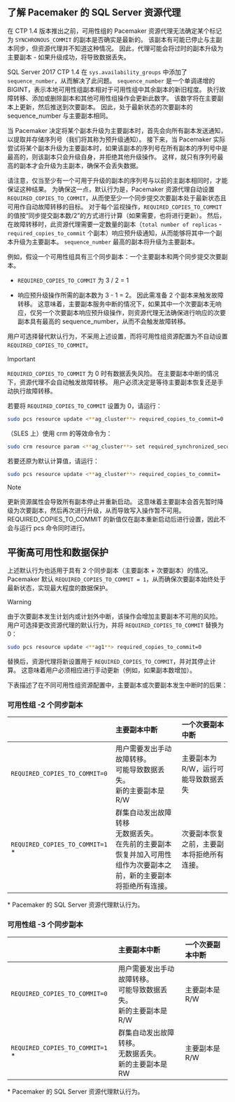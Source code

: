 ## <a name="pacemakerNotify"></a>了解 Pacemaker 的 SQL Server 资源代理

在 CTP 1.4 版本推出之前，可用性组的 Pacemaker 资源代理无法确定某个标记为 `SYNCHRONOUS_COMMIT` 的副本是否确实是最新的。 该副本有可能已停止与主副本同步，但资源代理并不知道这种情况。 因此，代理可能会将过时的副本升级为主要副本 - 如果升级成功，将导致数据丢失。 

SQL Server 2017 CTP 1.4 在 `sys.availability_groups` 中添加了 `sequence_number`，从而解决了此问题。 `sequence_number` 是一个单调递增的 BIGINT，表示本地可用性组副本相对于可用性组中其余副本的新旧程度。 执行故障转移、添加或删除副本和其他可用性组操作会更新此数字。 该数字将在主要副本上更新，然后推送到次要副本。 因此，处于最新状态的次要副本的 sequence_number 与主要副本相同。 

当 Pacemaker 决定将某个副本升级为主要副本时，首先会向所有副本发送通知，以提取并存储序列号（我们将其称为预升级通知）。 接下来，当 Pacemaker 实际尝试将某个副本升级为主要副本时，如果该副本的序列号在所有副本的序列号中是最高的，则该副本只会升级自身，并拒绝其他升级操作。 这样，就只有序列号最高的副本才会升级为主副本，确保不会丢失数据。 

请注意，仅当至少有一个可用于升级的副本的序列号与以前的主副本相同时，才能保证这种结果。 为确保这一点，默认行为是，Pacemaker 资源代理自动设置 `REQUIRED_COPIES_TO_COMMIT`，从而使至少一个同步提交次要副本处于最新状态且可用作自动故障转移的目标。 对于每个监视操作，`REQUIRED_COPIES_TO_COMMIT` 的值按“同步提交副本数/2”的方式进行计算（如果需要，也将进行更新）。 然后，在故障转移时，此资源代理需要一定数量的副本（`total number of replicas` - `required_copies_to_commit` 个副本）响应预升级通知，从而能够将其中一个副本升级为主要副本。 `sequence_number` 最高的副本将升级为主要副本。 

例如，假设一个可用性组具有三个同步副本：一个主要副本和两个同步提交次要副本。

- `REQUIRED_COPIES_TO_COMMIT` 为 3 / 2 = 1

- 响应预升级操作所需的副本数为 3 - 1 = 2。 因此需准备 2 个副本来触发故障转移。 这意味着，主要副本服务中断的情况下，如果其中一个次要副本无响应，仅另一个次要副本响应预升级操作，则资源代理无法确保进行响应的次要副本具有最高的 sequence_number，从而不会触发故障转移。

用户可选择替代默认行为，不采用上述设置，而将可用性组资源配置为不自动设置 `REQUIRED_COPIES_TO_COMMIT`。

>[!IMPORTANT]
>`REQUIRED_COPIES_TO_COMMIT` 为 0 时有数据丢失风险。 在主要副本中断的情况下，资源代理不会自动触发故障转移。 用户必须决定是等待主要副本恢复还是手动执行故障转移。

若要将 `REQUIRED_COPIES_TO_COMMIT` 设置为 0，请运行：

```bash
sudo pcs resource update <**ag_cluster**> required_copies_to_commit=0
```

（SLES 上）使用 crm 的等效命令为：

```bash
sudo crm resource param <**ag_cluster**> set required_synchronized_secondaries_to_commit 0
```

若要还原为默认计算值，请运行：

```bash
sudo pcs resource update <**ag_cluster**> required_copies_to_commit=
```

>[!NOTE]
>更新资源属性会导致所有副本停止并重新启动。 这意味着主要副本会首先暂时降级为次要副本，然后再次进行升级，从而导致写入操作暂不可用。 REQUIRED_COPIES_TO_COMMIT 的新值仅在副本重新启动后进行设置，因此不会与运行 pcs 命令同时进行。

## <a name="balancing-high-availability-and-data-protection"></a>平衡高可用性和数据保护 

上述默认行为也适用于具有 2 个同步副本（主要副本 + 次要副本）的情况。 Pacemaker 默认 `REQUIRED_COPIES_TO_COMMIT = 1`，从而确保次要副本始终处于最新状态，实现最大程度的数据保护。  

>[!WARNING]
>由于次要副本发生计划内或计划外中断，该操作会增加主要副本不可用的风险。 用户可选择更改资源代理的默认行为，并将 `REQUIRED_COPIES_TO_COMMIT` 替换为 0：

```bash
sudo pcs resource update <**ag1**> required_copies_to_commit=0
```

替换后，资源代理将新设置用于 `REQUIRED_COPIES_TO_COMMIT`，并对其停止计算。 这意味着用户必须相应进行手动更新（例如，如果副本数增加）。

下表描述了在不同可用性组资源配置中，主要副本或次要副本发生中断时的后果：

### <a name="availability-group---2-sync-replicas"></a>可用性组 -2 个同步副本

| |主要副本中断 |一个次要副本中断
|:---|:--- |:--- |
|`REQUIRED_COPIES_TO_COMMIT=0`|用户需要发出手动故障转移。 <br>可能导致数据丢失。<br> 新的主要副本是 R/W |主要副本为 R/W，运行可能导致数据丢失
|`REQUIRED_COPIES_TO_COMMIT=1` * |群集自动发出故障转移 <br>无数据丢失。 <br> 在先前的主要副本恢复并加入可用性组作为次要副本之前，新的主要副本将拒绝所有连接。 |次要副本恢复之前，主要副本将拒绝所有连接。

\* Pacemaker 的 SQL Server 资源代理默认行为。

### <a name="availability-group---3-sync-replicas"></a>可用性组 -3 个同步副本

| |主要副本中断 |一个次要副本中断
|:---|:--- |:--- |
|`REQUIRED_COPIES_TO_COMMIT=0`|用户需要发出手动故障转移。 <br>可能导致数据丢失。 <br>新的主要副本是 R/W |主要副本是 R/W
|`REQUIRED_COPIES_TO_COMMIT=1` * |群集自动发出故障转移。 <br>无数据丢失。 <br>新的主要副本是 RW |主要副本是 R/W 

\* Pacemaker 的 SQL Server 资源代理默认行为。